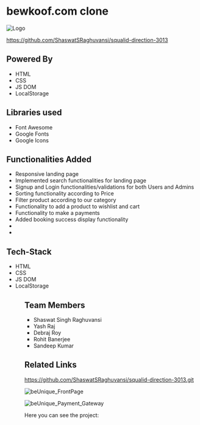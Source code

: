 # bewkoof.com clone
![Logo](https://user-images.githubusercontent.com/115460278/221364908-8395ed36-3ab5-40e2-9faa-0946f69168f3.jpg)

https://github.com/ShaswatSRaghuvansi/squalid-direction-3013

## Powered By
<ul>
<li>HTML</li>
<li>CSS</li>
<li>JS DOM</li>
<li>LocalStorage</li>
</ul>

## Libraries used
<ul>
<li>Font Awesome</li>
<li>Google Fonts</li>
<li>Google Icons</li>
</ul>

## Functionalities Added

<ul>
<li>Responsive landing page</li>
<li>Implemented search functionalities for landing page</li>
<li>Signup and Login functionalities/validations for both Users and Admins</li>
<li>Sorting functionality according to Price</li>
<li>Filter product according to our category</li>
<li>Functionality to add a product to wishlist and cart</li>
<li>Functionality to make a payments</li>
<li>Added booking success display functionality</li>
<li></li>
<li></li>
</ul>

## Tech-Stack
<ul>
<li>HTML</li>
<li>CSS</li>
<li>JS DOM</li>
<li>LocalStorage</li>
<ul>

## Team Members
<ul>
  <li>Shaswat Singh Raghuvansi</li>
  <li>Yash Raj</li>
  <li>Debraj Roy</li>
  <li>Rohit Banerjee</li>
  <li>Sandeep Kumar</li>
</ul>

## Related Links
https://github.com/ShaswatSRaghuvansi/squalid-direction-3013.git

![beUnique_FrontPage](https://user-images.githubusercontent.com/115460278/221366235-e6262d38-9941-4984-a00d-b90b52d33c04.jpg)

![beUnique_Payment_Gateway](https://user-images.githubusercontent.com/115460278/221406817-12431fef-9e78-4eb4-9b85-f90bc494ceea.png)



Here you can see the project: 

